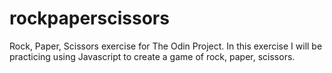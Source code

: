 # rockpaperscissors
Rock, Paper, Scissors exercise for The Odin Project.
In this exercise I will be practicing using Javascript to create a game of rock, paper, scissors.

